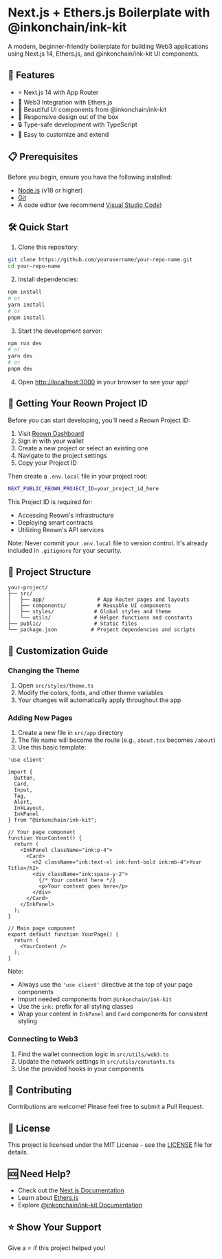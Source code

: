 # Next.js + Ethers.js Boilerplate with @inkonchain/ink-kit

A modern, beginner-friendly boilerplate for building Web3 applications using Next.js 14, Ethers.js, and @inkonchain/ink-kit UI components.

## 🚀 Features

- ⚡️ Next.js 14 with App Router
- 🔗 Web3 Integration with Ethers.js
- 🎨 Beautiful UI components from @inkonchain/ink-kit
- 📱 Responsive design out of the box
- 🔒 Type-safe development with TypeScript
- 🎯 Easy to customize and extend

## 📋 Prerequisites

Before you begin, ensure you have the following installed:
- [Node.js](https://nodejs.org/) (v18 or higher)
- [Git](https://git-scm.com/)
- A code editor (we recommend [Visual Studio Code](https://code.visualstudio.com/))

## 🛠 Quick Start

1. Clone this repository:
```bash
git clone https://github.com/yourusername/your-repo-name.git
cd your-repo-name
```

2. Install dependencies:
```bash
npm install
# or
yarn install
# or
pnpm install
```

3. Start the development server:
```bash
npm run dev
# or
yarn dev
# or
pnpm dev
```

4. Open [http://localhost:3000](http://localhost:3000) in your browser to see your app!

## 🔑 Getting Your Reown Project ID

Before you can start developing, you'll need a Reown Project ID:

1. Visit [Reown Dashboard](https://reown.eth)
2. Sign in with your wallet
3. Create a new project or select an existing one
4. Navigate to the project settings
5. Copy your Project ID

Then create a `.env.local` file in your project root:
```bash
NEXT_PUBLIC_REOWN_PROJECT_ID=your_project_id_here
```

This Project ID is required for:
- Accessing Reown's infrastructure
- Deploying smart contracts
- Utilizing Reown's API services

Note: Never commit your `.env.local` file to version control. It's already included in `.gitignore` for your security.

## 📁 Project Structure

```
your-project/
├── src/
│   ├── app/                 # App Router pages and layouts
│   ├── components/          # Reusable UI components
│   ├── styles/             # Global styles and theme
│   └── utils/              # Helper functions and constants
├── public/                 # Static files
└── package.json           # Project dependencies and scripts
```

## 🎨 Customization Guide

### Changing the Theme
1. Open `src/styles/theme.ts`
2. Modify the colors, fonts, and other theme variables
3. Your changes will automatically apply throughout the app

### Adding New Pages
1. Create a new file in `src/app` directory
2. The file name will become the route (e.g., `about.tsx` becomes `/about`)
3. Use this basic template:
```tsx
'use client'

import {
  Button,
  Card,
  Input,
  Tag,
  Alert,
  InkLayout,
  InkPanel
} from "@inkonchain/ink-kit";

// Your page component
function YourContent() {
  return (
    <InkPanel className="ink:p-4">
      <Card>
        <h2 className="ink:text-xl ink:font-bold ink:mb-4">Your Title</h2>
        <div className="ink:space-y-2">
          {/* Your content here */}
          <p>Your content goes here</p>
        </div>
      </Card>
    </InkPanel>
  );
}

// Main page component
export default function YourPage() {
  return (
    <YourContent />
  );
}
```

Note: 
- Always use the `'use client'` directive at the top of your page components
- Import needed components from `@inkonchain/ink-kit`
- Use the `ink:` prefix for all styling classes
- Wrap your content in `InkPanel` and `Card` components for consistent styling

### Connecting to Web3
1. Find the wallet connection logic in `src/utils/web3.ts`
2. Update the network settings in `src/utils/constants.ts`
3. Use the provided hooks in your components

## 🤝 Contributing

Contributions are welcome! Please feel free to submit a Pull Request.

## 📝 License

This project is licensed under the MIT License - see the [LICENSE](LICENSE) file for details.

## 🆘 Need Help?

- Check out the [Next.js Documentation](https://nextjs.org/docs)
- Learn about [Ethers.js](https://docs.ethers.org/)
- Explore [@inkonchain/ink-kit Documentation](https://your-ui-kit-docs-url.com)


## ⭐️ Show Your Support

Give a ⭐️ if this project helped you!